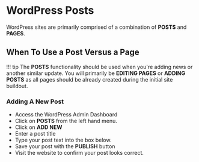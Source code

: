 # WordPress Posts

WordPress sites are primarily comprised of a combination of **POSTS** and
**PAGES**.

## When To Use a Post Versus a Page

!!! tip
    The **POSTS** functionality should be used when you're adding news or another similar update. You will primarily be **EDITING PAGES** or **ADDING POSTS** as all pages should be already created during the initial site buildout. 


### Adding A New Post

* Access the WordPress Admin Dashboard
* Click on **POSTS** from the left hand menu.
* Click on **ADD NEW** 
* Enter a post title
* Type your post text into the box below.
* Save your post with the **PUBLISH** button
* Visit the website to confirm your post looks correct.


